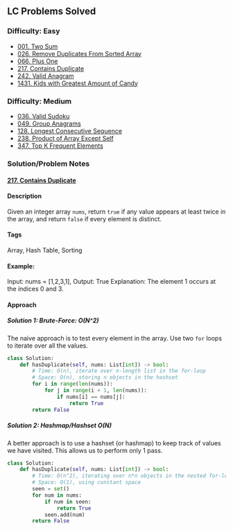## LC Problems Solved
### Difficulty: Easy
* [001. Two Sum](https://leetcode.com/problems/two-sum)
* [026. Remove Duplicates From Sorted Array](https://leetcode.com/problems/remove-duplicates-from-sorted-array)
* [066. Plus One](https://leetcode.com/problems/plus-one)
* [217. Contains Duplicate](https://leetcode.com/problems/contains-duplicate)
* [242. Valid Anagram](https://leetcode.com/problems/valid-anagram)
* [1431. Kids with Greatest Amount of Candy](https://leetcode.com/problems/kids-with-the-greatest-number-of-candies)

### Difficulty: Medium
* [036. Valid Sudoku](https://leetcode.com/problems/valid-sudoku)
* [049. Group Anagrams](https://leetcode.com/problems/group-anagrams)
* [128. Longest Consecutive Sequence](https://leetcode.com/problems/longest-consecutive-sequence)
* [238. Product of Array Except Self](https://leetcode.com/problems/product-of-array-except-self)
* [347. Top K Frequent Elements](https://leetcode.com/problems/top-k-frequent-elements)


### Solution/Problem Notes

#### [217. Contains Duplicate](https://leetcode.com/problems/contains-duplicate)
#### Description
<!-- description:start -->
Given an integer array <code>nums</code>, return <code>true</code> if any value appears at least twice in the array, and return <code>false</code> if every element is distinct.
<!-- description:end -->

#### Tags
Array, Hash Table, Sorting

#### Example: 
Input: nums = [1,2,3,1], Output: True
Explanation: The element 1 occurs at the indices 0 and 3.

#### Approach
##### Solution 1: Brute-Force: O(N^2)
The naive approach is to test every element in the array. Use two <code>for</code> loops to iterate over all the values.
```python
class Solution:
    def hasDuplicate(self, nums: List[int]) -> bool:
        # Time: O(n), iterate over n-length list in the for-loop
        # Space: O(n), storing n objects in the hashset
        for i in range(len(nums)):
            for j in range(i + 1, len(nums)):
                if nums[i] == nums[j]:
                    return True
        return False
```

##### Solution 2: Hashmap/Hashset O(N)
A better approach is to use a hashset (or hashmap) to keep track of values we have visited. This allows us to perform only 1 pass. 
```python
class Solution:
    def hasDuplicate(self, nums: List[int]) -> bool:
        # Time: O(n^2), iterating over n*n objects in the nested for-loop
        # Space: O(1), using constant space
        seen = set()
        for num in nums:
            if num in seen:
                return True
            seen.add(num)
        return False
```

